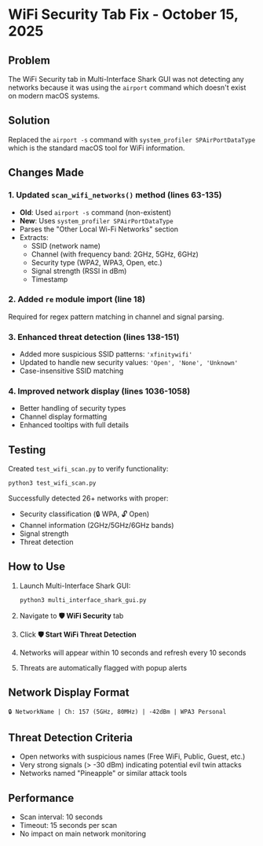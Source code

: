 # WiFi Security Tab Fix - October 15, 2025

## Problem
The WiFi Security tab in Multi-Interface Shark GUI was not detecting any networks because it was using the `airport` command which doesn't exist on modern macOS systems.

## Solution
Replaced the `airport -s` command with `system_profiler SPAirPortDataType` which is the standard macOS tool for WiFi information.

## Changes Made

### 1. Updated `scan_wifi_networks()` method (lines 63-135)
- **Old**: Used `airport -s` command (non-existent)
- **New**: Uses `system_profiler SPAirPortDataType`
- Parses the "Other Local Wi-Fi Networks" section
- Extracts:
  - SSID (network name)
  - Channel (with frequency band: 2GHz, 5GHz, 6GHz)
  - Security type (WPA2, WPA3, Open, etc.)
  - Signal strength (RSSI in dBm)
  - Timestamp

### 2. Added `re` module import (line 18)
Required for regex pattern matching in channel and signal parsing.

### 3. Enhanced threat detection (lines 138-151)
- Added more suspicious SSID patterns: `'xfinitywifi'`
- Updated to handle new security values: `'Open', 'None', 'Unknown'`
- Case-insensitive SSID matching

### 4. Improved network display (lines 1036-1058)
- Better handling of security types
- Channel display formatting
- Enhanced tooltips with full details

## Testing

Created `test_wifi_scan.py` to verify functionality:
```bash
python3 test_wifi_scan.py
```

Successfully detected 26+ networks with proper:
- Security classification (🔒 WPA, 🔓 Open)
- Channel information (2GHz/5GHz/6GHz bands)
- Signal strength
- Threat detection

## How to Use

1. Launch Multi-Interface Shark GUI:
   ```bash
   python3 multi_interface_shark_gui.py
   ```

2. Navigate to **🛡️ WiFi Security** tab

3. Click **🛡️ Start WiFi Threat Detection**

4. Networks will appear within 10 seconds and refresh every 10 seconds

5. Threats are automatically flagged with popup alerts

## Network Display Format
```
🔒 NetworkName | Ch: 157 (5GHz, 80MHz) | -42dBm | WPA3 Personal
```

## Threat Detection Criteria
- Open networks with suspicious names (Free WiFi, Public, Guest, etc.)
- Very strong signals (> -30 dBm) indicating potential evil twin attacks
- Networks named "Pineapple" or similar attack tools

## Performance
- Scan interval: 10 seconds
- Timeout: 15 seconds per scan
- No impact on main network monitoring
